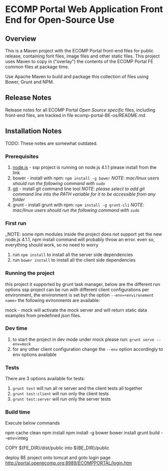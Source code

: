 # ECOMP Portal Web Application Front End for Open-Source Use

## Overview

This is a Maven project with the ECOMP Portal front-end files for public
release, containing font files, image files and other static files.
This project uses Maven to copy in ("overlay") the contents of the ECOMP
Portal FE common files at package time.

Use Apache Maven to build and package this collection of files using Bower,
Grunt and NPM.

## Release Notes

Release notes for all ECOMP Portal *Open Source specific* files, including
front-end files, are tracked in file ecomp-portal-BE-os/README.md

## Installation Notes

TODO: These notes are somewhat outdated.

### Prerequisites

1. [node.js](https://nodejs.org/en/) - ssp project is running on node.js 4.1.1 please install from the link
2. bower - install with npm: `npm install -g bower` _NOTE: mac/linux users should run the following command with `sudo`_
3. [git](https://git-scm.com/) - install git command line tool _NOTE: please select to add git command line into the PATH variable for it to be accessible from any folder_
4. grunt - install grunt with npm: `npm install -g grunt-cli` _NOTE: mac/linux users should run the following command with `sudo`_


### First run
_NOTE: some npm modules inside the project does not support yet the new node.js 4.1.1, npm install command will probably throw an error. even so, everything should work, so no need to worry

1. run `npm install` to install all the server side dependencies
2. run `bower install` to install all the client side dependencies

### Running the project

this project it supported by grunt task manager, below are the different run options
ssp project can be run with different client configurations per environment, the environment is set byt the option `--env=<environement name>`
the following evironments are available:

mock - mock will activate the mock server and will return static data examples from predefined json files.

### Dev time

1. to start the project in dev mode under mock please run: `grunt serve --env=mock`
2. for any other client configuration change the `--env` option accordingly to env options available 


### Tests

There are 3 options available for tests:

1. `grunt test` will run all re server and the client tests all together
2. `grunt test:client` will run only the client tests
3. `grunt test:server` will run only the server tests

### Build time

Execute below commands

npm cache clean
npm install
npm install -g bower
bower install
grunt build --env=integ

COPY ${FE_DIR}/dist/public into ${BE_DIR}/public

deploy BE project onto tomcat and goto login page http://portal.openecomp.org:8989/ECOMPPORTAL/login.htm
